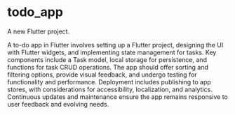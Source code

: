 # todo_app

A new Flutter project.

A to-do app in Flutter involves setting up a Flutter project, designing the UI with Flutter widgets, and implementing state management for tasks. Key components include a Task model, local storage for persistence, and functions for task CRUD operations. The app should offer sorting and filtering options, provide visual feedback, and undergo testing for functionality and performance. Deployment includes publishing to app stores, with considerations for accessibility, localization, and analytics. Continuous updates and maintenance ensure the app remains responsive to user feedback and evolving needs.
